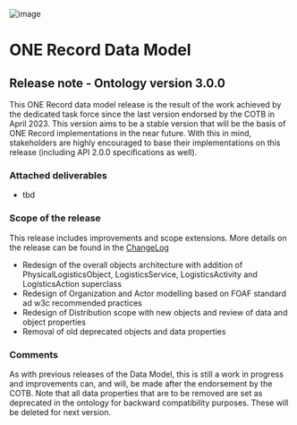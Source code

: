 ![image](https://user-images.githubusercontent.com/58464775/161543622-0c3ea890-b331-4a6b-86b7-fd41b08370eb.png)
# ONE Record Data Model

## Release note - Ontology version 3.0.0

This ONE Record data model release is the result of the work achieved by the dedicated task force since the last version endorsed by the COTB in April 2023. This version aims to be a stable version that will be the basis of ONE Record implementations in the near future. With this in mind, stakeholders are highly encouraged to base their implementations on this release (including API 2.0.0 specifications as well).

### Attached deliverables
* tbd

### Scope of the release
This release includes improvements and scope extensions. More details on the release can be found in the [ChangeLog](https://github.com/IATA-Cargo/ONE-Record/blob/master/December-2022-standard/Data-Model/IATA-1R-DM-ChangeLog-vCOTB-December2022.md)

* Redesign of the overall objects architecture with addition of PhysicalLogisticsObject, LogisticsService, LogisticsActivity and LogisticsAction superclass
* Redesign of Organization and Actor modelling based on FOAF standard ad w3c recommended practices
* Redesign of Distribution scope with new objects and review of data and object properties
* Removal of old deprecated objects and data properties

### Comments
As with previous releases of the Data Model, this is still a work in progress and improvements can, and will, be made after the endorsement by the COTB. Note that all data properties that are to be removed are set as deprecated in the ontology for backward compatibility purposes. These will be deleted for next version.
